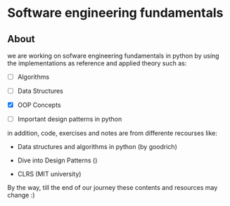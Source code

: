 # Software engineering fundamentals

## About

we are working on sofware engineering fundamentals in python by using the implementations as reference and applied theory such as: 

- [ ] Algorithms

- [ ] Data Structures

- [x] OOP Concepts

- [ ] Important design patterns in python


in addition, code, exercises and notes are from differente recourses like:

- Data structures and algorithms in python (by goodrich)

- Dive into Design Patterns ()

- CLRS (MIT university)


By the way, till the end of our journey these contents and resources may change :) 


